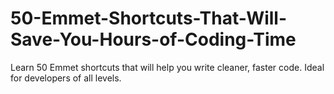 # 50-Emmet-Shortcuts-That-Will-Save-You-Hours-of-Coding-Time
Learn 50 Emmet shortcuts that will help you write cleaner, faster code. Ideal for developers of all levels.
